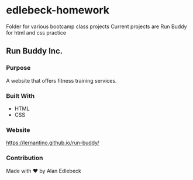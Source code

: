 # edlebeck-homework
Folder for various bootcamp class projects
Current projects are Run Buddy for html and css practice

## Run Buddy Inc.

### Purpose
A website that offers fitness training services.

### Built With
* HTML
* CSS

### Website
https://lernantino.github.io/run-buddy/

### Contribution
Made with ❤️ by Alan Edlebeck
